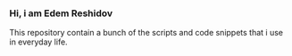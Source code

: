 ### Hi, i am Edem Reshidov

This repository contain a bunch of the scripts and code snippets that i use in everyday life.
